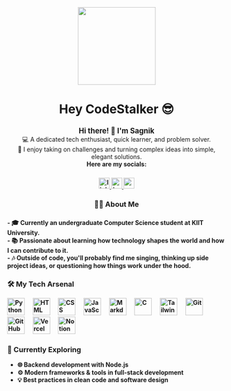 <div align="center">
  <img height="179" src="https://mir-s3-cdn-cf.behance.net/project_modules/max_1200/79731568097599.5b50bca477735.jpg"  />
</div>

###

<h1 align="center">Hey CodeStalker 😎</h1>
 
###

<p align="center">
  <strong><big>Hi there! 👋 I'm <b>Sagnik</b></big></strong><br>
  💻 A dedicated tech enthusiast, quick learner, and problem solver.<br>
  🚀 I enjoy taking on challenges and turning complex ideas into simple, elegant solutions.<br>
  <b>Here are my socials:<b>
</p>

###

<div align="center">
  <a href="https://www.linkedin.com/in/sagnik-roy-chowdhury-138286297/" target="_blank">
    <img src="https://img.shields.io/static/v1?message=LinkedIn&logo=linkedin&label=&color=0077B5&logoColor=white&labelColor=&style=for-the-badge" height="25" alt="linkedin logo" />
  </a>
  <a href="https://x.com/Sagnik_codes" target="_blank">
    <img src="https://img.shields.io/static/v1?message=Twitter&logo=twitter&label=&color=1DA1F2&logoColor=white&labelColor=&style=for-the-badge" height="25" alt="twitter logo"  />
  </a>
  <a href="sagnikroychowdhury397@gmail.com" target="_blank">
    <img src="https://img.shields.io/static/v1?message=Gmail&logo=gmail&label=&color=D14836&logoColor=white&labelColor=&style=for-the-badge" height="25" alt="gmail logo"  />
  </a>
</div>

###

<h3 align="center">👩‍💻  About Me</h3>

###


<p align="left">
- 🎓 Currently an undergraduate Computer Science student at KIIT University.<br>
- 📚 Passionate about learning how technology shapes the world and how I can contribute to it.<br>
- 🎶 Outside of code, you'll probably find me singing, thinking up side project ideas, or questioning how things work under the hood.
</p>

### 🛠️ My Tech Arsenal

<img src="https://cdn.jsdelivr.net/gh/devicons/devicon/icons/python/python-original.svg" width="40" alt="Python"/>
<img width="12" />
<img src="https://cdn.jsdelivr.net/gh/devicons/devicon/icons/html5/html5-original.svg" width="40" alt="HTML"/>
<img width="12" />
<img src="https://cdn.jsdelivr.net/gh/devicons/devicon/icons/css3/css3-original.svg" width="40" alt="CSS"/>
<img width="12" />
<img src="https://cdn.jsdelivr.net/gh/devicons/devicon/icons/javascript/javascript-original.svg" width="40" alt="JavaScript"/>
<img width="12" />
<img src="https://assets.streamlinehq.com/image/private/w_300,h_300,ar_1/f_auto/v1/icons/3/markdown-fill-wf1u94blkkfdnbyq8evn6.png/markdown-fill-9ynktdwyyo69j2mczhhzxg.png?_a=DATAdtAAZAA0" width="40" alt="Markdown"/>
<img width="12" />
<img src="https://cdn.jsdelivr.net/gh/devicons/devicon/icons/c/c-original.svg" width="40" alt="C"/>
<img width="12" />
<img src="https://www.vectorlogo.zone/logos/tailwindcss/tailwindcss-icon.svg" width="40" alt="TailwindCSS"/>
<img width="12" />
<img src="https://cdn.jsdelivr.net/gh/devicons/devicon/icons/git/git-original.svg" width="40" alt="Git"/>
<img width="12" />
<img src="https://cdn.jsdelivr.net/gh/devicons/devicon/icons/github/github-original.svg" width="40" alt="GitHub"/>
<img width="12" />
<img src="https://assets.streamlinehq.com/image/private/w_300,h_300,ar_1/f_auto/v1/icons/all-icons/vercel-logo-9lbpgja3yk7f01i2dpn6qq.png/vercel-logo-byme5d3jfs74gbr6fsyvl7.png?_a=DATAdtAAZAA0" width="40" alt="Vercel"/>
<img width="12" />
<img src="https://img.icons8.com/ios-filled/50/000000/notion.png" width="40" alt="Notion"/>


### 🧠 Currently Exploring
<b><p align="left">
- 🌐 Backend development with Node.js<br>
- ⚙️ Modern frameworks & tools in full-stack development<br>
- 💡 Best practices in clean code and software design
</p></b>
